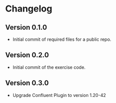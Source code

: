 # Changelog

## Version 0.1.0

* Initial commit of required files for a public repo.

## Version 0.2.0

* Initial commit of the exercise code.

## Version 0.3.0

* Upgrade Confluent Plugin to version 1.20-42